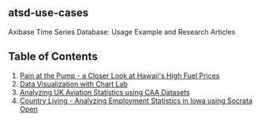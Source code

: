 ## atsd-use-cases

Axibase Time Series Database: Usage Example and Research Articles

## Table of Contents

1. [Pain at the Pump - a Closer Look at Hawaii's High Fuel Prices](https://github.com/axibase/atsd-use-cases/blob/master/HawaiiGasPrices/hawaii_gas_prices.md)
2. [Data Visualization with Chart Lab](https://github.com/axibase/atsd-use-cases/blob/master/ChartLabIntro/README.md)
3. [Analyzing UK Aviation Statistics using CAA Datasets](https://github.com/axibase/atsd-use-cases/blob/master/UKAviation/README.md)
4. [Country Living - Analyzing Employment Statistics in Iowa using Socrata Open](https://github.com/axibase/atsd-use-cases/blob/master/SocrataIowaCompensation/README.md)